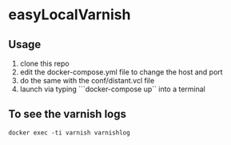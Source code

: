 # easyLocalVarnish

## Usage

1. clone this repo
2. edit the docker-compose.yml file to change the host and port
3. do the same with the conf/distant.vcl file
4. launch via typing ```docker-compose up`` into a terminal

## To see the varnish logs

```docker exec -ti varnish varnishlog```
